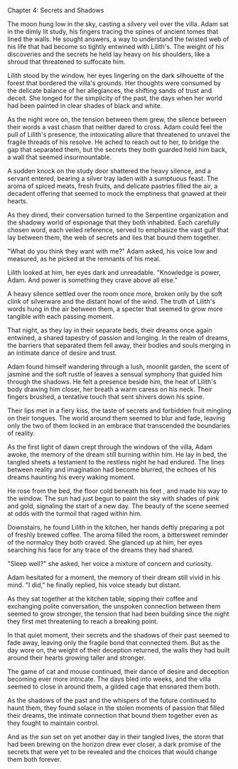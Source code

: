 Chapter 4: Secrets and Shadows

The moon hung low in the sky, casting a silvery veil over the villa. Adam sat in the dimly lit study, his fingers tracing the spines of ancient tomes that lined the walls. He sought answers, a way to understand the twisted web of his life that had become so tightly entwined with Lilith's. The weight of his discoveries and the secrets he held lay heavy on his shoulders, like a shroud that threatened to suffocate him.

Lilith stood by the window, her eyes lingering on the dark silhouette of the forest that bordered the villa's grounds. Her thoughts were consumed by the delicate balance of her allegiances, the shifting sands of trust and deceit. She longed for the simplicity of the past, the days when her world had been painted in clear shades of black and white.

As the night wore on, the tension between them grew, the silence between their words a vast chasm that neither dared to cross. Adam could feel the pull of Lilith's presence, the intoxicating allure that threatened to unravel the fragile threads of his resolve. He ached to reach out to her, to bridge the gap that separated them, but the secrets they both guarded held him back, a wall that seemed insurmountable.

A sudden knock on the study door shattered the heavy silence, and a servant entered, bearing a silver tray laden with a sumptuous feast. The aroma of spiced meats, fresh fruits, and delicate pastries filled the air, a decadent offering that seemed to mock the emptiness that gnawed at their hearts.

As they dined, their conversation turned to the Serpentine organization and the shadowy world of espionage that they both inhabited. Each carefully chosen word, each veiled reference, served to emphasize the vast gulf that lay between them, the web of secrets and lies that bound them together.

"What do you think they want with me?" Adam asked, his voice low and measured, as he picked at the remnants of his meal.

Lilith looked at him, her eyes dark and unreadable. "Knowledge is power, Adam. And power is something they crave above all else."

A heavy silence settled over the room once more, broken only by the soft clink of silverware and the distant howl of the wind. The truth of Lilith's words hung in the air between them, a specter that seemed to grow more tangible with each passing moment.

That night, as they lay in their separate beds, their dreams once again entwined, a shared tapestry of passion and longing. In the realm of dreams, the barriers that separated them fell away, their bodies and souls merging in an intimate dance of desire and trust.

Adam found himself wandering through a lush, moonlit garden, the scent of jasmine and the soft rustle of leaves a sensual symphony that guided him through the shadows. He felt a presence beside him, the heat of Lilith's body drawing him closer, her breath a warm caress on his neck. Their fingers brushed, a tentative touch that sent shivers down his spine.

Their lips met in a fiery kiss, the taste of secrets and forbidden fruit mingling on their tongues. The world around them seemed to blur and fade, leaving only the two of them locked in an embrace that transcended the boundaries of reality.

As the first light of dawn crept through the windows of the villa, Adam awoke, the memory of the dream still burning within him. He lay in bed, the tangled sheets a testament to the restless night he had endured. The lines between reality and imagination had become blurred, the echoes of his dreams haunting his every waking moment.

He rose from the bed, the floor cold beneath his feet , and made his way to the window. The sun had just begun to paint the sky with shades of pink and gold, signaling the start of a new day. The beauty of the scene seemed at odds with the turmoil that raged within him.

Downstairs, he found Lilith in the kitchen, her hands deftly preparing a pot of freshly brewed coffee. The aroma filled the room, a bittersweet reminder of the normalcy they both craved. She glanced up at him, her eyes searching his face for any trace of the dreams they had shared.

"Sleep well?" she asked, her voice a mixture of concern and curiosity.

Adam hesitated for a moment, the memory of their dream still vivid in his mind. "I did," he finally replied, his voice steady but distant.

As they sat together at the kitchen table, sipping their coffee and exchanging polite conversation, the unspoken connection between them seemed to grow stronger, the tension that had been building since the night they first met threatening to reach a breaking point.

In that quiet moment, their secrets and the shadows of their past seemed to fade away, leaving only the fragile bond that connected them. But as the day wore on, the weight of their deception returned, the walls they had built around their hearts growing taller and stronger.

The game of cat and mouse continued, their dance of desire and deception becoming ever more intricate. The days bled into weeks, and the villa seemed to close in around them, a gilded cage that ensnared them both.

As the shadows of the past and the whispers of the future continued to haunt them, they found solace in the stolen moments of passion that filled their dreams, the intimate connection that bound them together even as they fought to maintain control.

And as the sun set on yet another day in their tangled lives, the storm that had been brewing on the horizon drew ever closer, a dark promise of the secrets that were yet to be revealed and the choices that would change them both forever.